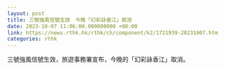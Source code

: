 ```yaml
---
layout: post
title: 三號強風信號生效　今晚「幻彩詠香江」取消
date: 2023-10-07 11:06:00.000000000 +08:00
link: https://news.rthk.hk/rthk/ch/component/k2/1721939-20231007.htm
categories: rthk
---
```


三號強風信號生效，旅遊事務署宣布，今晚的「幻彩詠香江」取消。
